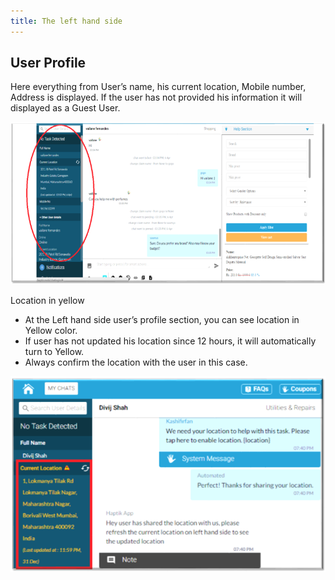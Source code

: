 ```yaml
---
title: The left hand side
---
```


## User Profile

Here everything from User’s name, his current location, Mobile number, Address is displayed. If the user has not provided his information it will displayed as a Guest User.

![Left Hand Side](assets/athena_LHS.png)

Location in yellow

- At the Left hand side user’s profile section, you can see location in Yellow color.
- If user has not updated his location since 12 hours, it will automatically turn to Yellow.
- Always confirm the location with the user in this case.

![Athena Location](assets/athena_location.png)
